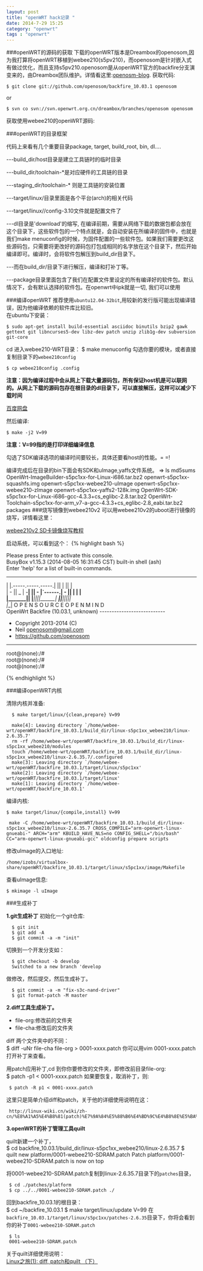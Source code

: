 ```yaml
---
layout: post
title: "openWRT hack记录 "
date: 2014-7-29 15:25
category: "openwrt"
tags : "openwrt"
---
```


###openWRT的源码的获取
下载的openWRT版本是Dreambox的openosom,因为我打算将openWRT移植到webee210(s5pv210)，而openosom是针对嵌入式有做过优化，而且支持s5pv210.openosom是从openWRT官方的backfire分支演变来的，由Dreambox团队维护。详情看这里:[openosm-blog](http://www.openosom.org/).
获取代码:

	$ git clone git://github.com/openosom/backfire_10.03.1 openosom

or

	$ svn co svn://svn.openwrt.org.cn/dreambox/branches/openosom openosom

获取使用webee210的openWRT源码:


###openWRT的目录框架

代码上来看有几个重要目录package, target, build_root, bin, dl....

---build_dir/host目录是建立工具链时的临时目录

---build_dir/toolchain-<arch>*是对应硬件的工具链的目录

---staging_dir/toolchain-<arch>* 则是工具链的安装位置

---target/linux/<platform>目录里面是各个平台(arch)的相关代码

---target/linux/<platform>/config-3.10文件就是配置文件了

---dl目录是'download'的缩写, 在编译前期，需要从网络下载的数据包都会放在这个目录下，这些软件包的一个特点就是，会自动安装在所编译的固件中，也就是我们make menuconfig的时候，为固件配置的一些软件包。如果我们需要更改这些源码包，只需要将更改好的源码包打包成相同的名字放在这个目录下，然后开始编译即可。编译时，会将软件包解压到build_dir目录下。

---而在build_dir/目录下进行解压，编译和打补丁等。

---package目录里面包含了我们在配置文件里设定的所有编译好的软件包。默认情况下，会有默认选择的软件包。在openwrt中ipk就是一切, 我们可以使用

###编译openWRT
推荐使用`ubuntu12.04-32bit`,用较新的发行版可能出现编译错误，因为他编译依赖的软件库比较旧。   
在ubuntu下安装：     

    $ sudo apt-get install build-essential asciidoc binutils bzip2 gawk gettext git libncurses5-dev libz-dev patch unzip zlib1g-dev subversion git-core


cd 进入webee210-WRT目录：
    $ make menuconfig
勾选你要的模块，或者直接复制目录下的`webee210config`

    $ cp webee210config .config

__注意：因为编译过程中会从网上下载大量源码包，所有保证host机是可以联网的。从网上下载的源码包存在根目录的dl目录下，可以直接解压，这样可以减少下载时间__

[百度网盘](http://pan.baidu.com/s/1bnH6UN9) 


然后编译:

    $ make -j2 V=99

__注意：V=99指的是打印详细编译信息__

勾选了SDK编译选项的编译时间要较长，具体还要看host的性能。= =!          

编译完成后在目录的bin下面会有SDK和uImage,yaffs文件系统。
     ⇒  ls
     md5sums
     OpenWrt-ImageBuilder-s5pc1xx-for-Linux-i686.tar.bz2
     openwrt-s5pc1xx-squashfs.img
     openwrt-s5pc1xx-webee210-uImage
     openwrt-s5pc1xx-webee210-zImage
     openwrt-s5pc1xx-yaffs2-128k.img
     OpenWrt-SDK-s5pc1xx-for-Linux-i686-gcc-4.3.3+cs_eglibc-2.8.tar.bz2
     OpenWrt-Toolchain-s5pc1xx-for-arm_v7-a-gcc-4.3.3+cs_eglibc-2.8_eabi.tar.bz2
     packages
###烧写镜像到webee210v2
可以用webee210v2的uboot进行镜像的烧写，详情看这里：

[webee210v2 SD卡镜像烧写教程](http://bbs.smartwebee.com/forum/view/253)

启动系统，可以看到这个：
{% highlight bash %}

Please press Enter to activate this console.                                                                              
BusyBox v1.15.3 (2014-08-05 16:31:45 CST) built-in shell (ash)                                                            
Enter 'help' for a list of built-in commands.                                                                             
_______                     _______  ______  _______  ________                                                          
|       |.-----.-----.-----.|       ||       |       ||        |                                                         
|   -   ||  _  |  -__|     ||   -   |`------.|   -   ||  |  |  |                                                         
|_______||   __|_____|__|__||_______| ______||_______||__|__|__|                                                         
|__| O P E N    S O U R C E    O P E N    M I N D                                                               
OpenWrt Backfire (10.03.1, unknown) ---------------------------                                                          
* Copyright 2013-2014 (C)                                                                                               
* Neil <openosom@gmail.com>                                                                                             
* https://github.com/openosom                                                                                           
----------------------------------------------------------                                                               
root@(none):/#                                                                                                            
root@(none):/#                                                                                                            
root@(none):/# 

{% endhighlight %}

###编译openWRT内核

清除内核并准备:

      $ make target/linux/{clean,prepare} V=99
      
      make[4]: Leaving directory `/home/webee-wrt/openWRT/backfire_10.03.1/build_dir/linux-s5pc1xx_webee210/linux-2.6.35.7'
      rm -rf /home/webee-wrt/openWRT/backfire_10.03.1/build_dir/linux-s5pc1xx_webee210/modules
      touch /home/webee-wrt/openWRT/backfire_10.03.1/build_dir/linux-s5pc1xx_webee210/linux-2.6.35.7/.configured
      make[3]: Leaving directory `/home/webee-wrt/openWRT/backfire_10.03.1/target/linux/s5pc1xx'
      make[2]: Leaving directory `/home/webee-wrt/openWRT/backfire_10.03.1/target/linux'
      make[1]: Leaving directory `/home/webee-wrt/openWRT/backfire_10.03.1'



编译内核:

    $ make target/linux/{compile,install} V=99

     make -C /home/webee-wrt/openWRT/backfire_10.03.1/build_dir/linux-s5pc1xx_webee210/linux-2.6.35.7 CROSS_COMPILE="arm-openwrt-linux-gnueabi-" ARCH="arm" KBUILD_HAVE_NLS=no CONFIG_SHELL="/bin/bash" CC="arm-openwrt-linux-gnueabi-gcc" oldconfig prepare scripts


修改uImage的入口地址:

`/home/izobs/virtualbox-share/openWRT/backfire_10.03.1/target/linux/s5pc1xx/image/Makefile`

查看uImage信息:

	$ mkimage -l uImage

###生成补丁

__1.git生成补丁__
初始化一个git仓库:                   

      $ git init
      $ git add -A
      $ git commit -a -m "init"

切换到一个开发分支如：   

      $ git checkout -b develop
      Switched to a new branch 'develop

做修改，然后提交，然后生成补丁。                  

      $ git commit -a -m "fix-s3c-nand-driver"
      $ git format-patch -M master
      

__2.diff工具生成补丁。__

- file-org:修改前的文件夹
- file-cha:修改后的文件夹

diff 两个文件夹中的不同：              
     $ diff -uNr file-cha file-org > 0001-xxxx.patch
你可以用vim 0001-xxxx.patch打开补丁来查看。            

用patch应用补丁,cd 到你你要修改的文件夹，即修改前目录file-org:                    
     $ patch -p1 < 0001-xxxx.patch
如果要恢复，取消补丁，则:                

     $ patch -R p1 < 0001-xxxx.patch

这里只是简单介绍diff和patch，关于他的详细使用说明在这：                       

     http://linux-wiki.cn/wiki/zh-cn/%E8%A1%A5%E4%B8%81(patch)%E7%9A%84%E5%88%B6%E4%BD%9C%E4%B8%8E%E5%BA%94%E7%94%A8 

__3.openWRT的补丁管理工具quilt__

quilt新建一个补丁，                         
     $ cd backfire_10.03.1/build_dir/linux-s5pc1xx_webee210/linux-2.6.35.7
     $ quilt new platform/0001-webee210-SDRAM.patch
     Patch platform/0001-webee210-SDRAM.patch is now on top                        

将0001-webee210-SDRAM.patch复制到linux-2.6.35.7目录下的`patches`目录，              

     $ cd ./patches/platform
     $ cp ../../0001-webee210-SDRAM.patch ./

回到backfire_10.03.1的根目录：                    
     $ cd ~/backfire_10.03.1
     $ make target/linux/update V=99
在`backfire_10.03.1/target/linux/s5pc1xx/patches-2.6.35`目录下，你将会看到你的补丁`0001-webee210-SDRAM.patch`

     $ ls
     0001-webee210-SDRAM.patch
关于quilt详细使用说明：                      
[Linux之旅(1): diff, patch和quilt （下）](http://blog.csdn.net/fmddlmyy/article/details/2140097 ) 








